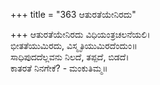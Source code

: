 +++
title = "363 ಆತುರತೆಯೇನಿರದು"

+++
ಆತುರತೆಯೇನಿರದು ವಿಧಿಯಂತ್ರಚಲನೆಯಲಿ।  
ಭೀತತೆಯುಮಿರದು, ವಿಸ್ಮೃತಿಯುಮಿರದೆಂದುಂ॥  
ಸಾಧಿಪುದದೆಲ್ಲವನು ನಿಲದೆ, ತಪ್ಪದೆ, ಬಿಡದೆ।  
ಕಾತರತೆ ನಿನಗೇಕೆ? - ಮಂಕುತಿಮ್ಮ॥  

